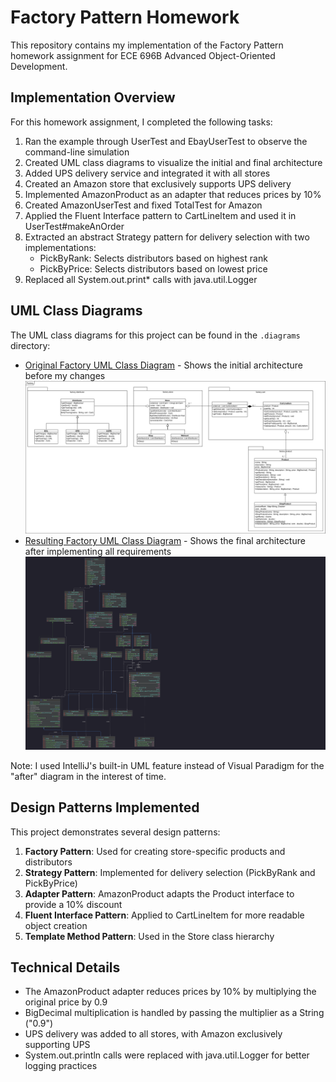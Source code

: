 # Factory Pattern Homework

This repository contains my implementation of the Factory Pattern homework assignment for ECE 696B Advanced Object-Oriented Development.

## Implementation Overview

For this homework assignment, I completed the following tasks:

1. Ran the example through UserTest and EbayUserTest to observe the command-line simulation
2. Created UML class diagrams to visualize the initial and final architecture
3. Added UPS delivery service and integrated it with all stores
4. Created an Amazon store that exclusively supports UPS delivery
5. Implemented AmazonProduct as an adapter that reduces prices by 10%
6. Created AmazonUserTest and fixed TotalTest for Amazon
7. Applied the Fluent Interface pattern to CartLineItem and used it in UserTest#makeAnOrder
8. Extracted an abstract Strategy pattern for delivery selection with two implementations:
   - PickByRank: Selects distributors based on highest rank
   - PickByPrice: Selects distributors based on lowest price
9. Replaced all System.out.print* calls with java.util.Logger

## UML Class Diagrams

The UML class diagrams for this project can be found in the `.diagrams` directory:

- [Original Factory UML Class Diagram](.diagrams/original-factory-uml-class-diagram.png) - Shows the initial architecture before my changes
![Resulting Factory UML Class Diagram](.diagrams/original-factory-uml-class-diagram.png)
- [Resulting Factory UML Class Diagram](.diagrams/restulting-factory-uml-class-diagram.png) - Shows the final architecture after implementing all requirements
![Resulting Factory UML Class Diagram](.diagrams/restulting-factory-uml-class-diagram.png)

Note: I used IntelliJ's built-in UML feature instead of Visual Paradigm for the "after" diagram in the interest of time.

## Design Patterns Implemented

This project demonstrates several design patterns:

1. **Factory Pattern**: Used for creating store-specific products and distributors
2. **Strategy Pattern**: Implemented for delivery selection (PickByRank and PickByPrice)
3. **Adapter Pattern**: AmazonProduct adapts the Product interface to provide a 10% discount
4. **Fluent Interface Pattern**: Applied to CartLineItem for more readable object creation
5. **Template Method Pattern**: Used in the Store class hierarchy

## Technical Details

- The AmazonProduct adapter reduces prices by 10% by multiplying the original price by 0.9
- BigDecimal multiplication is handled by passing the multiplier as a String ("0.9")
- UPS delivery was added to all stores, with Amazon exclusively supporting UPS
- System.out.println calls were replaced with java.util.Logger for better logging practices